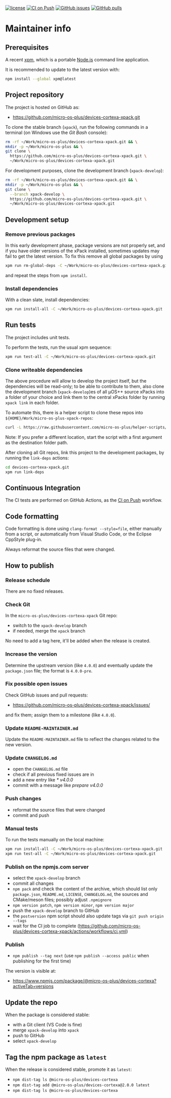 [![license](https://img.shields.io/github/license/micro-os-plus/devices-cortexa-xpack)](https://github.com/micro-os-plus/devices-cortexa-xpack/blob/xpack/LICENSE)
[![CI on Push](https://github.com/micro-os-plus/devices-cortexa-xpack/actions/workflows/ci.yml/badge.svg)](https://github.com/micro-os-plus/devices-cortexa-xpack/actions/workflows/ci.yml)
[![GitHub issues](https://img.shields.io/github/issues/micro-os-plus/devices-cortexa-xpack.svg)](https://github.com/micro-os-plus/devices-cortexa-xpack/issues/)
[![GitHub pulls](https://img.shields.io/github/issues-pr/micro-os-plus/devices-cortexa-xpack.svg)](https://github.com/micro-os-plus/devices-cortexa-xpack/pulls)

# Maintainer info

## Prerequisites

A recent [xpm](https://xpack.github.io/xpm/), which is a portable
[Node.js](https://nodejs.org/) command line application.

It is recommended to update to the latest version with:

```sh
npm install --global xpm@latest
```

## Project repository

The project is hosted on GitHub as:

- <https://github.com/micro-os-plus/devices-cortexa-xpack.git>

To clone the stable branch (`xpack`), run the following commands in a
terminal (on Windows use the _Git Bash_ console):

```sh
rm -rf ~/Work/micro-os-plus/devices-cortexa-xpack.git && \
mkdir -p ~/Work/micro-os-plus && \
git clone \
  https://github.com/micro-os-plus/devices-cortexa-xpack.git \
  ~/Work/micro-os-plus/devices-cortexa-xpack.git
```

For development purposes, clone the development branch (`xpack-develop`):

```sh
rm -rf ~/Work/micro-os-plus/devices-cortexa-xpack.git && \
mkdir -p ~/Work/micro-os-plus && \
git clone \
  --branch xpack-develop \
  https://github.com/micro-os-plus/devices-cortexa-xpack.git \
  ~/Work/micro-os-plus/devices-cortexa-xpack.git
```

## Development setup

### Remove previous packages

In this early development phase, package versions are not properly set, and
if you have older versions of the xPack installed, sometimes updates may fail
to get the latest version. To fix this remove all global packages by using

```sh
xpm run rm-global-deps -C ~/Work/micro-os-plus/devices-cortexa-xpack.git
```

and repeat the steps from `xpm install`.

### Install dependencies

With a clean slate, install dependencies:

```sh
xpm run install-all -C ~/Work/micro-os-plus/devices-cortexa-xpack.git
```

## Run tests

The project includes unit tests.

To perform the tests, run the usual xpm sequence:

```sh
xpm run test-all -C ~/Work/micro-os-plus/devices-cortexa-xpack.git
```

### Clone writeable dependencies

The above procedure will allow to develop the project itself, but the
dependencies will be read-only; to be able to contribute to them,
also clone the development branch (`xpack-develop`)es of all µOS++ source xPacks
into a folder of your choice and link them to the central xPacks
folder by running `xpack link` in each folder.

To automate this, there is a helper script to clone these repos into
`${HOME}/Work/micro-os-plus-xpack-repos`:

```sh
curl -L https://raw.githubusercontent.com/micro-os-plus/helper-scripts/main/clone-and-link-all-git-repos.sh | bash -
```

Note: If you prefer a different location, start the script with a first
argument as the destination folder path.

After cloning all Git repos, link this project to the development packages,
by running the `link-deps` actions:

```sh
cd devices-cortexa-xpack.git
xpm run link-deps
```

## Continuous Integration

The CI tests are performed on GitHub Actions, as the
[CI on Push](https://github.com/micro-os-plus/devices-cortexa-xpack/actions/workflows/ci.yml)
workflow.

## Code formatting

Code formatting is done using `clang-format --style=file`, either manually
from a script, or automatically from Visual Studio Code, or the Eclipse
CppStyle plug-in.

Always reformat the source files that were changed.

## How to publish

### Release schedule

There are no fixed releases.

### Check Git

In the `micro-os-plus/devices-cortexa-xpack` Git repo:

- switch to the `xpack-develop` branch
- if needed, merge the `xpack` branch

No need to add a tag here, it'll be added when the release is created.

### Increase the version

Determine the upstream version (like `4.0.0`) and eventually update the
`package.json` file; the format is `4.0.0-pre`.

### Fix possible open issues

Check GitHub issues and pull requests:

- <https://github.com/micro-os-plus/devices-cortexa-xpack/issues/>

and fix them; assign them to a milestone (like `4.0.0`).

### Update `README-MAINTAINER.md`

Update the `README-MAINTAINER.md` file to reflect the changes
related to the new version.

### Update `CHANGELOG.md`

- open the `CHANGELOG.md` file
- check if all previous fixed issues are in
- add a new entry like _* v4.0.0_
- commit with a message like _prepare v4.0.0_

### Push changes

- reformat the source files that were changed
- commit and push

### Manual tests

To run the tests manually on the local machine:

```sh
xpm run install-all -C ~/Work/micro-os-plus/devices-cortexa-xpack.git
xpm run test-all -C ~/Work/micro-os-plus/devices-cortexa-xpack.git
```

### Publish on the npmjs.com server

- select the `xpack-develop` branch
- commit all changes
- `npm pack` and check the content of the archive, which should list
  only `package.json`, `README.md`, `LICENSE`, `CHANGELOG.md`,
  the sources and CMake/meson files;
  possibly adjust `.npmignore`
- `npm version patch`, `npm version minor`, `npm version major`
- push the `xpack-develop` branch to GitHub
- the `postversion` npm script should also update tags via `git push origin --tags`
- wait for the CI job to complete
  (<https://github.com/micro-os-plus/devices-cortexa-xpack/actions/workflows/ci.yml>)

### Publish

- `npm publish --tag next` (use `npm publish --access public` when
  publishing for the first time)

The version is visible at:

- <https://www.npmjs.com/package/@micro-os-plus/devices-cortexa?activeTab=versions>

## Update the repo

When the package is considered stable:

- with a Git client (VS Code is fine)
- merge `xpack-develop` into `xpack`
- push to GitHub
- select `xpack-develop`

## Tag the npm package as `latest`

When the release is considered stable, promote it as `latest`:

- `npm dist-tag ls @micro-os-plus/devices-cortexa`
- `npm dist-tag add @micro-os-plus/devices-cortexa@2.0.0 latest`
- `npm dist-tag ls @micro-os-plus/devices-cortexa`
